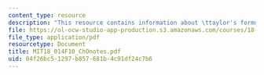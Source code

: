 ```yaml
---
content_type: resource
description: "This resource contains information about \ttaylor's formula."
file: https://ol-ocw-studio-app-production.s3.amazonaws.com/courses/18-014-calculus-with-theory-fall-2010/04f26bc51297b857681b4c91df24c7b6_MIT18_014F10_ChOnotes.pdf
file_type: application/pdf
resourcetype: Document
title: MIT18_014F10_ChOnotes.pdf
uid: 04f26bc5-1297-b857-681b-4c91df24c7b6
---
```

